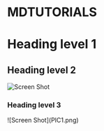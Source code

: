 # MDTUTORIALS
# Heading level 1
## Heading level 2
![Screen Shot](PIC1)
<h3>Heading level 3</h3>
![Screen Shot](PIC1.png)
